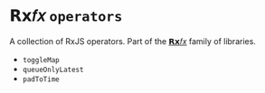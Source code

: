 # 𝗥𝘅𝑓𝑥 `operators`

A collection of RxJS operators. Part of the [𝗥𝘅𝑓𝑥](https://github.com/deanrad/rxfx) family of libraries.

- `toggleMap`
- `queueOnlyLatest`
- `padToTime`